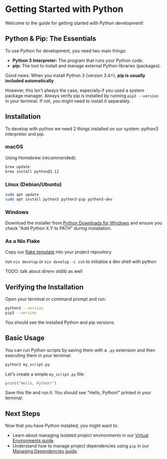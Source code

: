 # Getting Started with Python

Welcome to the guide for getting started with Python development!

## Python & Pip: The Essentials

To use Python for development, you need two main things:

* **Python 3 Interpreter:** The program that runs your Python code.
* **pip:** The tool to install and manage external Python libraries (packages).

Good news: When you install Python 3 (version 3.4+), **pip is usually included automatically**.

However, this isn't always the case, especially if you used a system package manager. Always verify pip is installed by running `pip3 --version` in your terminal. If not, you might need to install it separately.

## Installation

To develop with python we need 2 things installed on our system: python3 interpreter and pip.

### macOS

Using Homebrew (recommended):

```bash
brew update
brew install python@3.12
```

### Linux (Debian/Ubuntu)

```bash
sudo apt update
sudo apt install python3 python3-pip python3-dev
```

### Windows

Download the installer from [Python Downloads for Windows](https://www.python.org/downloads/windows/) and ensure you check "Add Python X.Y to PATH" during installation.

### As a Nix Flake

Copy our [flake template](addleter) into your project repository

run `nix develop` or `nix develop -c zsh` to initialise a dev shell with python

TODO: talk about direnv stdlib as well

## Verifying the Installation

Open your terminal or command prompt and run:

```bash
python3 --version
pip3 --version
```

You should see the installed Python and pip versions.

## Basic Usage

You can run Python scripts by saving them with a `.py` extension and then executing them in your terminal:

```bash
python3 my_script.py
```

Let's create a simple `my_script.py` file:

```python
print("Hello, Python!")
```

Save this file and run it. You should see "Hello, Python\!" printed in your terminal.

## Next Steps

Now that you have Python installed, you might want to:

  - Learn about managing isolated project environments in our [Virtual Environments guide](./virtual-environments.md).
  - Understand how to manage project dependencies using `pip` in our [Managing Dependencies guide](./dependencies.md).
